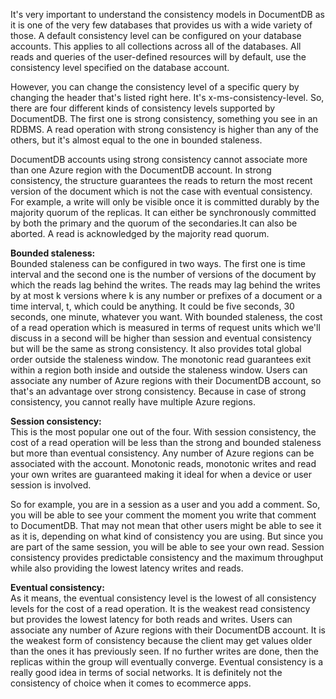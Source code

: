 It's very important to understand the consistency models in DocumentDB as it is one of the very few databases that provides us with a wide variety of those. A default consistency level can be configured on your database accounts. This applies to all collections across all of the databases. All reads and queries of the user-defined resources will by default, use the consistency level specified on the database account.


However, you can change the consistency level of a specific query by changing the header that's listed right here. It's x-ms-consistency-level. So, there are four different kinds of consistency levels supported by DocumentDB. The first one is strong consistency, something you see in an RDBMS. A read operation with strong consistency is higher than any of the others, but it's almost equal to the one in bounded staleness.

DocumentDB accounts using strong consistency cannot associate more than one Azure region with the DocumentDB account. In strong consistency, the structure guarantees the reads to return the most recent version of the document which is not the case with eventual consistency. For example, a write will only be visible once it is committed durably by the majority quorum of the replicas. It can either be synchronously committed by both the primary and the quorum of the secondaries.It can also be aborted. A read is acknowledged by the majority read quorum.

<b> Bounded staleness: </b> <br/>
Bounded staleness can be configured in two ways. The first one is time interval and the second one is the number of versions of the document by which the reads lag behind the writes. The reads may lag behind the writes by at most k versions where k is any number or prefixes of a document or a time interval, t, which could be anything. It could be five seconds, 30 seconds, one minute, whatever you want. With bounded staleness, the cost of a read operation which is measured in terms of request units which we'll discuss in a second will be higher than session and eventual consistency but will be the same as strong consistency. It also provides total global order outside the staleness window. The monotonic read guarantees exit within a region both inside and outside the staleness window. Users can associate any number of Azure regions with their DocumentDB account, so that's an advantage over strong consistency. Because in case of strong consistency, you cannot really have multiple Azure regions. 

<b> Session consistency: </b> <br/>
This is the most popular one out of the four. With session consistency, the cost of a read operation will be less than the strong and bounded staleness but more than eventual consistency. Any number of Azure regions can be associated with the account. Monotonic reads, monotonic writes and read your own writes are guaranteed making it ideal for when a device or user session is involved.

So for example, you are in a session as a user and you add a comment. So, you will be able to see your comment the moment you write that comment to DocumentDB. That may not mean that other users might be able to see it as it is, depending on what kind of consistency you are using. But since you are part of the same session, you will be able to see your own read. Session consistency provides predictable consistency and the maximum throughput while also providing the lowest latency writes and reads. 

<b> Eventual consistency: </b> <br/>
As it means, the eventual consistency level is the lowest of all consistency levels for the cost of a read operation. It is the weakest read consistency but provides the lowest latency for both reads and writes. Users can associate any number of Azure regions with their DocumentDB account. It is the weakest form of consistency because the client may get values older than the ones it has previously seen. If no further writes are done, then the replicas within the group will eventually converge. Eventual consistency is a really good idea in terms of social networks. It is definitely not the consistency of choice when it comes to ecommerce apps.
